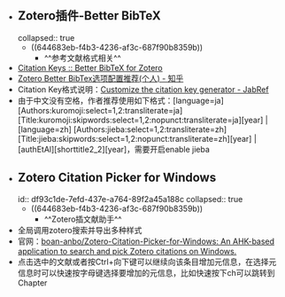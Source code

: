 - ## Zotero插件-Better BibTeX
  collapsed:: true
	- ((644683eb-f4b3-4236-af3c-687f90b8359b))
		- ^^参考文献格式相关^^
- [Citation Keys :: Better BibTeX for Zotero](https://retorque.re/zotero-better-bibtex/citing/)
- [Zotero Better BibTex选项配置推荐(个人) - 知乎](https://zhuanlan.zhihu.com/p/458340252)
- Citation Key格式说明：[Customize the citation key generator - JabRef](https://docs.jabref.org/setup/citationkeypatterns#default-citation-key-pattern)
- 由于中文没有空格，作者推荐使用如下格式：[language=ja] [Authors:kuromoji:select=1,2:transliterate=ja][Title:kuromoji:skipwords:select=1,2:nopunct:transliterate=ja][year] | [language=zh] [Authors:jieba:select=1,2:transliterate=zh][Title:jieba:skipwords:select=1,2:nopunct:transliterate=zh][year] | [authEtAl][shorttitle2_2][year]，需要开启enable jieba
- ## Zotero Citation Picker for Windows
  id:: df93c1de-7efd-437e-a764-89f2a45a188c
  collapsed:: true
	- ((644683eb-f4b3-4236-af3c-687f90b8359b))
		- ^^Zotero插文献助手^^
- 全局调用zotero搜索并导出多种样式
- 官网：[boan-anbo/Zotero-Citation-Picker-for-Windows: An AHK-based application to search and pick Zotero citations on Windows.](https://github.com/boan-anbo/Zotero-Citation-Picker-for-Windows)
- 点击选中的文献或者按Ctrl+向下键可以继续向该条目增加元信息，在选择元信息时可以快速按字母键选择要增加的元信息，比如快速按下ch可以跳转到Chapter